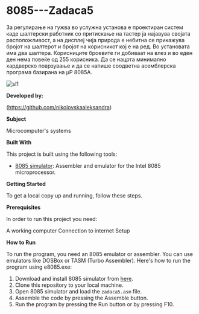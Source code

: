 # 8085---Zadaca5
За регулирање на гужва во услужна установа е проектиран
систем каде шалтерски работник со притискање на тастер ја
најавува својата расположливост, а на дисплеј чија природа
е небитна се прикажува бројот на шалтерот и бројот на
корисникот кој е на ред. Во установата има два шалтера.
Корисниците броевите ги добиваат на влез и во еден ден
нема повеќе од 255 корисника. Да се нацрта минимално
хардверско поврзување и да се напише соодветна
асемблерска програма базирана на µP 8085A. 

![sl1](https://github.com/nikolovskaaleksandra/8085-zad5/assets/170895283/17d7e620-95c7-4626-85d6-bf7a2e3a6d37)

 

**Developed by:**

(https://github.com/nikolovskaaleksandra)


**Subject**

Microcomputer's systems

**Built With**

This project is built using the following tools:

- [8085 simulator](https://github.com/8085simulator/8085simulator.github.io?tab=readme-ov-file): Assembler and emulator for the Intel 8085 microprocessor.

**Getting Started**

To get a local copy up and running, follow these steps.

**Prerequisites**

In order to run this project you need:

A working computer
Connection to internet
Setup

**How to Run**

To run the program, you need an 8085 emulator or assembler. You can use emulators like DOSBox or TASM (Turbo Assembler). Here's how to run the program using e8085.exe:

1. Download and install 8085 simulator from [here](https://github.com/8085simulator/8085simulator.github.io?tab=readme-ov-file).
2. Clone this repository to your local machine.
3. Open 8085 simulator and load the `zadaca5.asm` file.
4. Assemble the code by pressing the Assemble button.
5. Run the program by pressing the Run button or by pressing F10.
